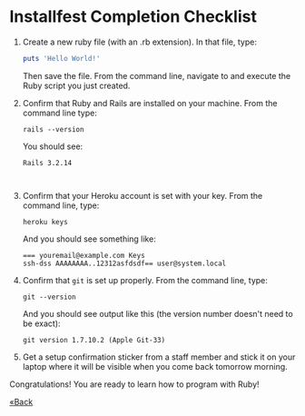 # Installfest Completion Checklist

1. Create a new ruby file (with an .rb extension). In that file, type:

    ``` ruby
    puts 'Hello World!'
    ```
    Then save the file. From the command line, navigate to and execute the Ruby script you just created.

2. Confirm that Ruby and Rails are installed on your machine.  From the command line type:

    ```text
    rails --version
    ```
    
    You should see:
    
    ```text
    Rails 3.2.14
    ```
   ```
    
3. Confirm that your Heroku account is set with your key. From the
   command line, type:

    ```text
    heroku keys
    ```
    And you should see something like:

    ```text
    === youremail@example.com Keys
    ssh-dss AAAAAAAA..12312asfdsdf== user@system.local
    ```

4. Confirm that `git` is set up properly. From the command line, type:

    ```text
    git --version
    ```

    And you should see output like this (the version number doesn't need to be exact):

    ```text
    git version 1.7.10.2 (Apple Git-33)
    ```

5. Get a setup confirmation sticker from a staff member and stick it on
   your laptop where it will be visible when you come back tomorrow morning.

Congratulations! You are ready to learn how to program with Ruby! 

[«Back](/friday)

